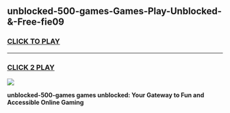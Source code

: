 
## unblocked-500-games-Games-Play-Unblocked-&-Free-fie09
<h3>
<a href="https://premium76.site?title=unblocked-500-games&ref=24A">CLICK TO PLAY</a></h3>
<hr>

<h3>
<a href="https://premium76.site?title=unblocked-500-games&ref=24A">CLICK 2 PLAY</a>
  
</h3>

<a href="https://premium76.site?title=unblocked-500-games&ref=24A"><img src="https://clearcache.store/games.png"></a>


**unblocked-500-games games unblocked: Your Gateway to Fun and Accessible Online Gaming**
